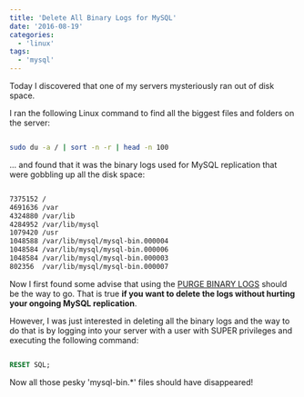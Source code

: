 ```yaml
---
title: 'Delete All Binary Logs for MySQL'
date: '2016-08-19'
categories:
  - 'linux'
tags:
  - 'mysql'
---
```


Today I discovered that one of my servers mysteriously ran out of disk space.

I ran the following Linux command to find all the biggest files and folders on the server:

```bash

sudo du -a / | sort -n -r | head -n 100
```

... and found that it was the binary logs used for MySQL replication that were gobbling up all the disk space:

```bash

7375152	/
4691636	/var
4324880	/var/lib
4284952	/var/lib/mysql
1079420	/usr
1048588	/var/lib/mysql/mysql-bin.000004
1048584	/var/lib/mysql/mysql-bin.000006
1048584	/var/lib/mysql/mysql-bin.000003
802356	/var/lib/mysql/mysql-bin.000007
```

Now I first found some advise that using the [PURGE BINARY LOGS](https://dev.mysql.com/doc/refman/5.7/en/purge-binary-logs.html) should be the way to go. That is true **if you want to delete the logs without hurting your ongoing MySQL replication**.

However, I was just interested in deleting all the binary logs and the way to do that is by logging into your server with a user with SUPER privileges and executing the following command:

```sql

RESET SQL;
```

Now all those pesky 'mysql-bin.\*' files should have disappeared!
